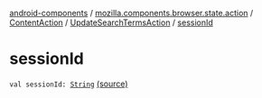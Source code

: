 [android-components](../../../index.md) / [mozilla.components.browser.state.action](../../index.md) / [ContentAction](../index.md) / [UpdateSearchTermsAction](index.md) / [sessionId](./session-id.md)

# sessionId

`val sessionId: `[`String`](https://kotlinlang.org/api/latest/jvm/stdlib/kotlin/-string/index.html) [(source)](https://github.com/mozilla-mobile/android-components/blob/master/components/browser/state/src/main/java/mozilla/components/browser/state/action/BrowserAction.kt#L174)